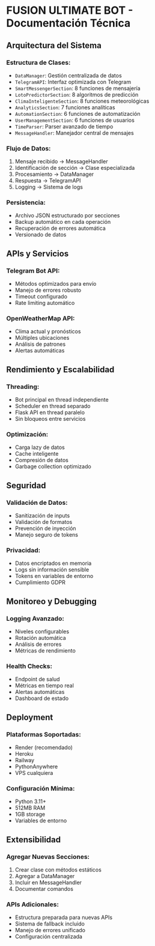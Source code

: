 # FUSION ULTIMATE BOT - Documentación Técnica

## Arquitectura del Sistema

### Estructura de Clases:
- `DataManager`: Gestión centralizada de datos
- `TelegramAPI`: Interfaz optimizada con Telegram
- `SmartMessengerSection`: 8 funciones de mensajería
- `LotoPredictorSection`: 8 algoritmos de predicción
- `ClimaInteligenteSection`: 8 funciones meteorológicas
- `AnalyticsSection`: 7 funciones analíticas
- `AutomationSection`: 6 funciones de automatización
- `UserManagementSection`: 6 funciones de usuarios
- `TimeParser`: Parser avanzado de tiempo
- `MessageHandler`: Manejador central de mensajes

### Flujo de Datos:
1. Mensaje recibido → MessageHandler
2. Identificación de sección → Clase especializada
3. Procesamiento → DataManager
4. Respuesta → TelegramAPI
5. Logging → Sistema de logs

### Persistencia:
- Archivo JSON estructurado por secciones
- Backup automático en cada operación
- Recuperación de errores automática
- Versionado de datos

## APIs y Servicios

### Telegram Bot API:
- Métodos optimizados para envío
- Manejo de errores robusto
- Timeout configurado
- Rate limiting automático

### OpenWeatherMap API:
- Clima actual y pronósticos
- Múltiples ubicaciones
- Análisis de patrones
- Alertas automáticas

## Rendimiento y Escalabilidad

### Threading:
- Bot principal en thread independiente
- Scheduler en thread separado
- Flask API en thread paralelo
- Sin bloqueos entre servicios

### Optimización:
- Carga lazy de datos
- Cache inteligente
- Compresión de datos
- Garbage collection optimizado

## Seguridad

### Validación de Datos:
- Sanitización de inputs
- Validación de formatos
- Prevención de inyección
- Manejo seguro de tokens

### Privacidad:
- Datos encriptados en memoria
- Logs sin información sensible
- Tokens en variables de entorno
- Cumplimiento GDPR

## Monitoreo y Debugging

### Logging Avanzado:
- Niveles configurables
- Rotación automática
- Análisis de errores
- Métricas de rendimiento

### Health Checks:
- Endpoint de salud
- Métricas en tiempo real
- Alertas automáticas
- Dashboard de estado

## Deployment

### Plataformas Soportadas:
- Render (recomendado)
- Heroku
- Railway
- PythonAnywhere
- VPS cualquiera

### Configuración Mínima:
- Python 3.11+
- 512MB RAM
- 1GB storage
- Variables de entorno

## Extensibilidad

### Agregar Nuevas Secciones:
1. Crear clase con métodos estáticos
2. Agregar a DataManager
3. Incluir en MessageHandler
4. Documentar comandos

### APIs Adicionales:
- Estructura preparada para nuevas APIs
- Sistema de fallback incluido
- Manejo de errores unificado
- Configuración centralizada
